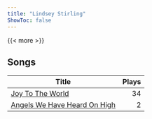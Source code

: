 ```yaml
---
title: "Lindsey Stirling"
ShowToc: false
---
```


{{< more >}}

## Songs
Title | Plays 
----- | -----: 
[Joy To The World](/songs/joy-to-the-world) | 34
[Angels We Have Heard On High](/songs/angels-we-have-heard-on-high) | 2

